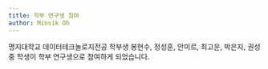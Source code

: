 ```yaml
---
title: 학부 연구생 참여
author: Minsik Oh
---
```


명지대학교 데이터테크놀로지전공 학부생 봉현수, 정성훈, 안미르, 최고운, 박은지, 권성중 학생이 학부 연구생으로 참여하게 되었습니다.
